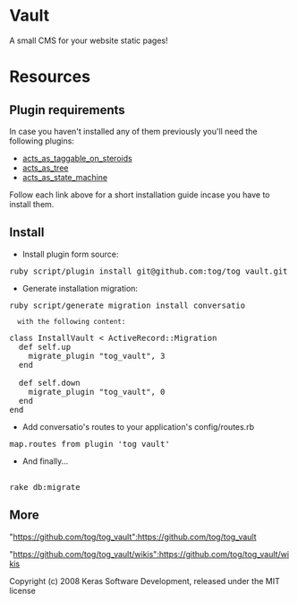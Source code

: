 Vault
=====

A small CMS for your website static pages!


Resources
=========

Plugin requirements
-------------------

In case you haven't installed any of them previously you'll need the following plugins:

* [acts\_as\_taggable\_on\_steroids](https://github.com/tog/tog/wikis/3rd-party-plugins-acts_as_taggable_on_steroids)
* [acts\_as\_tree](https://github.com/tog/tog/wikis/3rd-party-plugins-acts_as_tree)
* [acts\_as\_state\_machine](https://github.com/tog/tog/wikis/3rd-party-plugins-acts_as_state_machine)

Follow each link above for a short installation guide incase you have to install them.			

Install
-------

* Install plugin form source:

<pre>
ruby script/plugin install git@github.com:tog/tog_vault.git
</pre>

* Generate installation migration:

<pre>
ruby script/generate migration install_conversatio
</pre>

	  with the following content:

<pre>
class InstallVault < ActiveRecord::Migration
  def self.up
    migrate_plugin "tog_vault", 3
  end

  def self.down
    migrate_plugin "tog_vault", 0
  end
end
</pre>

* Add conversatio's routes to your application's config/routes.rb

<pre>
map.routes_from_plugin 'tog_vault'
</pre> 

* And finally...

<pre> 
rake db:migrate
</pre> 

More
-------

"https://github.com/tog/tog_vault":https://github.com/tog/tog_vault

"https://github.com/tog/tog_vault/wikis":https://github.com/tog/tog_vault/wikis


Copyright (c) 2008 Keras Software Development, released under the MIT license